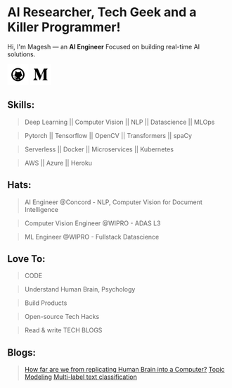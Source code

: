 [2.1]: https://github.com/MageshDominator/MageshDominator/blob/master/assets/github.png (github)
[4.1]: https://github.com/MageshDominator/MageshDominator/blob/master/assets/medium.png (medium)


[2]: https://www.github.com/MageshDominator
[4]: http://www.medium.com/@MageshDominator

# AI Researcher, Tech Geek and a Killer Programmer!

Hi, I'm Magesh — an **AI Engineer** Focused on building real-time AI solutions.

[![github MageshDominator][2.1]][2]
[![medium MageshDominator][4.1]][4]


## Skills:

> Deep Learning || Computer Vision || NLP || Datascience || MLOps

> Pytorch || Tensorflow || OpenCV || Transformers || spaCy  

> Serverless || Docker || Microservices || Kubernetes

> AWS || Azure || Heroku


## Hats:

> AI Engineer @Concord - NLP, Computer Vision for Document Intelligence

> Computer Vision Engineer @WIPRO - ADAS L3

> ML Engineer @WIPRO - Fullstack Datascience


## Love To:

> CODE

> Understand Human Brain, Psychology

> Build Products

> Open-source Tech Hacks

> Read & write TECH BLOGS

## Blogs:
> [How far are we from replicating Human Brain into a Computer?](https://medium.com/technovators/how-far-are-we-from-replicating-human-brain-into-a-computer-7bd346dead3)
> [Topic Modeling](https://medium.com/@MageshDominator/topic-modeling-art-of-storytelling-in-nlp-4dc83e96a987)
> [Multi-label text classification](https://medium.com/@MageshDominator/machine-learning-based-multi-label-text-classification-9a0e17f88bb4)
